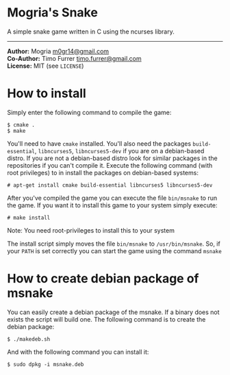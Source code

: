 # Mogria's Snake

A simple snake game written in C using the ncurses library.

***

**Author:**  Mogria <m0gr14@gmail.com><br />
**Co-Author:**  Timo Furrer <timo.furrer@gmail.com><br />
**License:** MIT (see `LICENSE`)

# How to install

Simply enter the following command to compile the game:

    $ cmake .
    $ make

You'll need to have `cmake` installed. You'll also need the packages `build-essential`, `libncurses5`, `libncurses5-dev` if you are on a debian-based distro. If you are not a debian-based distro look for similar packages in the repositories if you can't compile it. Execute the following command (with root privileges) to in install the packages on debian-based systems:

    # apt-get install cmake build-essential libncurses5 libncurses5-dev

After you've compiled the game you can execute the file `bin/msnake` to run the game.
If you want it to install this game to your system simply execute:

    # make install

Note: You need root-privileges to install this to your system

The install script simply moves the file `bin/msnake` to `/usr/bin/msnake`.
So, if your `PATH` is set correctly you can start the game using the command `msnake`

# How to create debian package of msnake

You can easily create a debian package of the msnake. If a binary does not exists the script will build one.
The following command is to create the debian package:

    $ ./makedeb.sh

And with the following command you can install it:

    $ sudo dpkg -i msnake.deb

